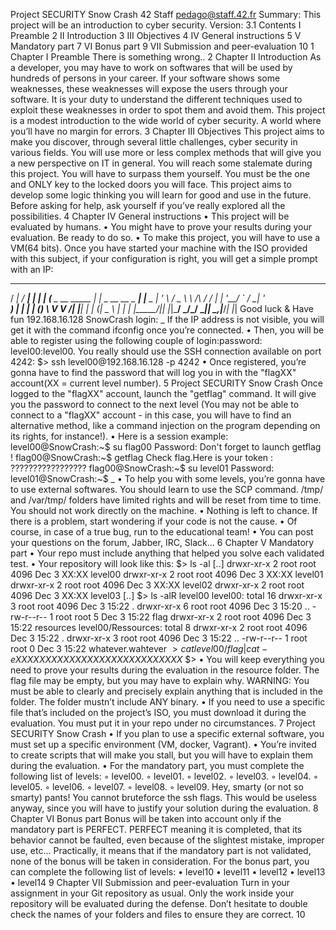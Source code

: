 Project SECURITY
Snow Crash
42 Staff pedago@staff.42.fr
Summary: This project will be an introduction to cyber security.
Version: 3.1
Contents
I Preamble 2
II Introduction 3
III Objectives 4
IV General instructions 5
V Mandatory part 7
VI Bonus part 9
VII Submission and peer-evaluation 10
1
Chapter I
Preamble
There is something wrong..
2
Chapter II
Introduction
As a developer, you may have to work on softwares that will be used by hundreds of
persons in your career.
If your software shows some weaknesses, these weaknesses will expose the users
through your software.
It is your duty to understand the different techniques used to exploit these weaknesses
in order to spot them and avoid them.
This project is a modest introduction to the wide world of cyber security. A world
where you’ll have no margin for errors.
3
Chapter III
Objectives
This project aims to make you discover, through several little challenges, cyber security
in various fields.
You will use more or less complex methods that will give you a new perspective on
IT in general.
You will reach some stalemate during this project. You will have to surpass them
yourself. You must be the one and ONLY key to the locked doors you will face. This
project aims to develop some logic thinking you will learn for good and use in the future.
Before asking for help, ask yourself if you’ve really explored all the possibilities.
4
Chapter IV
General instructions
• This project will be evaluated by humans.
• You might have to prove your results during your evaluation. Be ready to do so.
• To make this project, you will have to use a VM(64 bits). Once you have started
your machine with the ISO provided with this subject, if your configuration is right,
you will get a simple prompt with an IP:
_____ _____ _
/ ____| / ____| | |
| (___ _ __ _____ _| | _ __ __ _ ___| |__
\___ \| '_ \ / _ \ \ /\ / / | | '__/ _` / __| '_ \
____) | | | | (_) \ V V /| |____| | | (_| \__ \ | | |
|_____/|_| |_|\___/ \_/\_/ \_____|_| \__,_|___/_| |_|
Good luck & Have fun
192.168.16.128
SnowCrash login: _
If the IP address is not visible, you will get it with the command
ifconfig once you’re connected.
• Then, you will be able to register using the following couple of login:password:
level00:level00.
You really should use the SSH connection available on port 4242:
$> ssh level00@192.168.16.128 -p 4242
• Once registered, you’re gonna have to find the password that will log you in with
the "flagXX" account(XX = current level number).
5
Project SECURITY Snow Crash
Once logged to the "flagXX" account, launch the "getflag" command.
It will give you the password to connect to the next level (You may
not be able to connect to a "flagXX" account - in this case, you will
have to find an alternative method, like a command injection on the
program depending on its rights, for instance!).
• Here is a session example:
level00@SnowCrash:~$ su flag00
Password:
Don't forget to launch getflag !
flag00@SnowCrash:~$ getflag
Check flag.Here is your token : ?????????????????
flag00@SnowCrash:~$ su level01
Password:
level01@SnowCrash:~$ _
• To help you with some levels, you’re gonna have to use external softwares. You
should learn to use the SCP command.
/tmp/ and /var/tmp/ folders have limited rights and will be reset
from time to time. You should not work directly on the machine.
• Nothing is left to chance. If there is a problem, start wondering if your code is not
the cause.
• Of course, in case of a true bug, run to the educational team!
• You can post your questions on the forum, Jabber, IRC, Slack...
6
Chapter V
Mandatory part
• Your repo must include anything that helped you solve each validated test.
• Your repository will look like this:
$> ls -al
[..]
drwxr-xr-x 2 root root 4096 Dec 3 XX:XX level00
drwxr-xr-x 2 root root 4096 Dec 3 XX:XX level01
drwxr-xr-x 2 root root 4096 Dec 3 XX:XX level02
drwxr-xr-x 2 root root 4096 Dec 3 XX:XX level03
[..]
$> ls -alR level00
level00:
total 16
drwxr-xr-x 3 root root 4096 Dec 3 15:22 .
drwxr-xr-x 6 root root 4096 Dec 3 15:20 ..
-rw-r--r-- 1 root root 5 Dec 3 15:22 flag
drwxr-xr-x 2 root root 4096 Dec 3 15:22 resources
level00/Ressources:
total 8
drwxr-xr-x 2 root root 4096 Dec 3 15:22 .
drwxr-xr-x 3 root root 4096 Dec 3 15:22 ..
-rw-r--r-- 1 root root 0 Dec 3 15:22 whatever.wahtever
$> cat level00/flag | cat -e
XXXXXXXXXXXXXXXXXXXXXXXXXXXX$
$>
• You will keep everything you need to prove your results during the evaluation in
the resource folder. The flag file may be empty, but you may have to explain why.
WARNING: You must be able to clearly and precisely explain anything
that is included in the folder. The folder mustn’t include ANY
binary.
• If you need to use a specific file that’s included on the project’s ISO, you must download it during the evaluation. You must put it in your repo under no circumstances.
7
Project SECURITY Snow Crash
• If you plan to use a specific external software, you must set up a specific environment (VM, docker, Vagrant).
• You’re invited to create scripts that will make you stall, but you will have to explain
them during the evaluation.
• For the mandatory part, you must complete the following list of levels:
◦ level00.
◦ level01.
◦ level02.
◦ level03.
◦ level04.
◦ level05.
◦ level06.
◦ level07.
◦ level08.
◦ level09.
Hey, smarty (or not so smarty) pants! You cannot bruteforce the ssh
flags. This would be useless anyway, since you will have to justify
your solution during the evaluation.
8
Chapter VI
Bonus part
Bonus will be taken into account only if the mandatory part is
PERFECT. PERFECT meaning it is completed, that its behavior cannot be
faulted, even because of the slightest mistake, improper use, etc...
Practically, it means that if the mandatory part is not validated,
none of the bonus will be taken in consideration.
For the bonus part, you can complete the following list of levels:
• level10
• level11
• level12
• level13
• level14
9
Chapter VII
Submission and peer-evaluation
Turn in your assignment in your Git repository as usual. Only the work inside your repository will be evaluated during the defense. Don’t hesitate to double check the names of
your folders and files to ensure they are correct.
10
